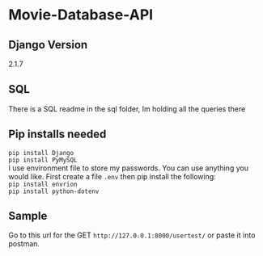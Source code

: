 # Movie-Database-API

## Django Version  
2.1.7

## SQL  
There is a SQL readme in the sql folder, Im holding all the queries there

## Pip installs needed  
`pip install Django`  
`pip install PyMySQL`  
I use environment file to store my passwords. You can use anything you would like. First create a file `.env` then pip install the following:  
`pip install envrion`  
`pip install python-dotenv`  

  
## Sample  
Go to this url for the GET `http://127.0.0.1:8000/usertest/` or paste it into postman.


